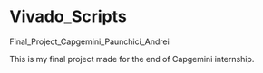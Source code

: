 # Vivado_Scripts
Final_Project_Capgemini_Paunchici_Andrei

This is my final project made for the end of Capgemini internship.
